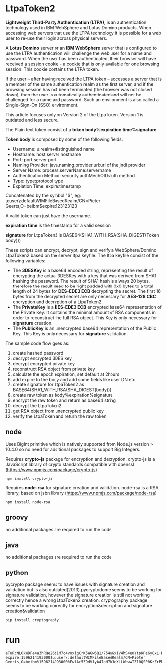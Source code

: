 # LtpaToken2
**Lightweight Third-Party Authentication (LTPA)**, is an authentication technology used in IBM WebSphere and Lotus Domino products. When accessing web servers that use the LTPA technology it is possible for a web user to re-use their login across physical servers.

A **Lotus Domino** server or an **IBM WebSphere** server that is configured to use the LTPA authentication will challenge the web user for a name and password. When the user has been authenticated, their browser will have received a session cookie - a cookie that is only available for one browsing session. This cookie contains the LTPA token.

If the user – after having received the LTPA token – accesses a server that is a member of the same authentication realm as the first server, and if the browsing session has not been terminated (the browser was not closed down), then the user is automatically authenticated and will not be challenged for a name and password. Such an environment is also called a Single-Sign-On (SSO) environment.

This article focuses only on Version 2 of the LtpaToken. Version 1 is outdated and less secure.

The Plain text token consist of a **token body**%**expiration time**%**signature**
  
**Token body** is composed by some of the following fields:
- Username: u:realm+distinguished name
- Hostname: host:server hostname
- Port: port:server port
- Naming Provider: java.naming.provider.url:url of the jndi provider
- Server Name: process.serverName:servername
- Authentication Method: security.authMechOID:auth method
- Type: type:protocol type
- Expiation Time: expire:timestamp

Concatenated by the symbol "$", eg: u:user\:defaultWIMFileBasedRealm/CN=Pieter Geerts,O=beibm$expire:123123123

A valid token can just have the username.

**expiration time** is the timestamp for a valid session

**signature** for LtpaToken2 is BASE64(SHA1_WITH_RSA(SHA_DIGEST(Token body)))
  
These scripts can encrypt, decrypt, sign and verify a WebSphere/Domino LtpaToken2 based on the server ltpa keyfile.
The ltpa keyfile consist of the following variables:
- The **3DESKey** is a base64 encoded string, representing the result of encrypting the actual 3DESKey with a key that was derived from SHA1 hashing the password. 
The result of SHA1 hash is always 20 bytes, therefore the result need to be right padded with 0x0 bytes to a total length of 24 bytes for **DES-EDE3 ECB** decrypting the secret.
The first 16 bytes from the decrypted secret are only necessary for **AES-128 CBC** encryption and decryption of a LtpaToken2.
- The **PrivateKey** is a **DES-EDE3 ECB** encrypted base64 representation of the Private Key. It contains the minimal amount of RSA components in order to reconstruct the full RSA object. This Key is only necessary for **signature** creation.
- The **PublicKey** is an unencrypted base64 representation of the Public Key. This Key is only necessary for **signature** validation.

The sample code flow goes as:
1. create hashed password
2. decrypt encrypted 3DES key
3. decrypt encrypted private key
4. reconstruct RSA object from private key
5. calculate the epoch expiration, set default at 2hours
6. add expire to the body and add some fields like user DN etc
7. create signature for LtpaToken2 as BASE64(SHA1_WITH_RSA(SHA_DIGEST(body)))
8. create raw token as body%expiration%signature
9. encrypt the raw token and return as base64 string
10. decrypt the LtpaToken2
11. get RSA object from unencrypted public key
12. verify the LtpaToken and return the raw token

## node
Uses BigInt primitive which is natively supported from Node.js version > 10.4.0 so no need for additional packages to support Big Integers.

Requires **crypto-js** package for encryption and decryption.
crypto-js is a JavaScript library of crypto standards compatible with openssl (https://www.npmjs.com/package/crypto-js)
```
npm install crypto-js
```
Requires  **node-rsa** for signature creation and validation.
node-rsa is a RSA library, based on jsbn library (https://www.npmjs.com/package/node-rsa)
```
npm install node-rsa
```
## groovy
no additional packages are required to run the code

## java
no additional packages are required to run the code

## python
pycrypto package seems to have issues with signature creation and validation but is also outdated(2013).pycryptodome seems to be working for signature validation, however the signature creation is still not working correctly hence a wrong LtpaToken2 creation. cryptography package seems to be working correctly for encryption&decryption and signature creation&validation
```
pip install cryptography
```
# run
```
eTuRcNLOkWDFe4a3hRQe26i1M7c4voxigCrK5WGw6Q1/754nGxIV4hS4euYtpKPe6yCxL+RqpELpSitoUR3Iq3pbDpss8SmjXgNtmUk77y6MvRRqD/sLP1QK5NM5UyvJkdCa6Y92Xx5pgp+u3rXM8x+f0zG9vOR5oMozWTtTE0H9sxiLDXqQfly+xWsamoTrhxUqwxGcTfWTf/oTJlQRtI9m4TVBDMGT8+dM/2KtrxiySCsVZiit1YkrImRFB+Z4TJLqFQhzabY2XfwAT9DgUleJst5PjwtaONLIuET/SLY28aqCgiXDFUFEXO8V2D9ijTtVm8hmtOxDJofn9fyQktLUivxcYMWxWb2PBSXIBJ4=
expire:1596214193000$u:user\:defaultWIMFileBasedRealm/CN=Pieter Geerts,O=beibm%1596214193000%FwlAr5Z9dV1yA4IoH7bJeXLLWhwwIZ10QSP0KzZrPhOwVz/vgWkMLvssEGN3D2+n1A7FcJIsFv6AH0bjtXcJ/JCwBdAs5Vw3Q0i/4jD+p59kZaPx95xwaUIhsKpYe37RgGU/V+LBWNsAIF0Rml5e93eSY/P3cm/yjHCaaMznL4c=
```
